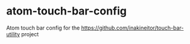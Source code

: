 # atom-touch-bar-config

Atom touch bar config for the https://github.com/inakineitor/touch-bar-utility project

